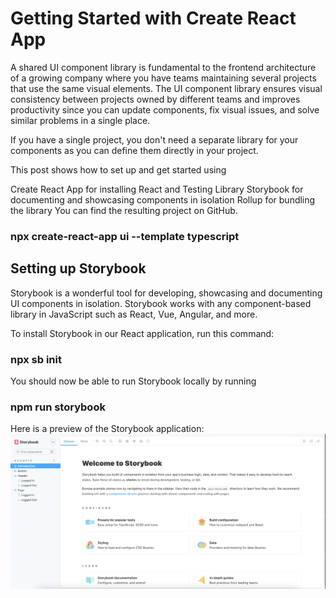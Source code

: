 # Getting Started with Create React App

A shared UI component library is fundamental to the frontend architecture of a growing company where you have teams maintaining several projects that use the same visual elements. The UI component library ensures visual consistency between projects owned by different teams and improves productivity since you can update components, fix visual issues, and solve similar problems in a single place.

If you have a single project, you don't need a separate library for your components as you can define them directly in your project.

This post shows how to set up and get started using

Create React App for installing React and Testing Library
Storybook for documenting and showcasing components in isolation
Rollup for bundling the library
You can find the resulting project on GitHub.

### npx create-react-app ui --template typescript

## Setting up Storybook

Storybook is a wonderful tool for developing, showcasing and documenting UI components in isolation. Storybook works with any component-based library in JavaScript such as React, Vue, Angular, and more.

To install Storybook in our React application, run this command:
### npx sb init

You should now be able to run Storybook locally by running 
### npm run storybook

Here is a preview of the Storybook application:
    ![Storybook](https://github.com/dhyanaswain/storybook/blob/main/public/storybook.png)
